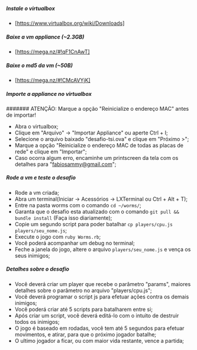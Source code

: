 ##### Instale o virtualbox
* [https://www.virtualbox.org/wiki/Downloads]

##### Baixe a vm appliance (~2.3GB)
* [https://mega.nz/#!qF1CnAwT]

##### Baixe o md5 da vm (~50B)
* [https://mega.nz/#!CMcAVYjK]

##### Importe a appliance no virtualbox
####### ATENÇÃO: Marque a opção "Reinicialize o endereço MAC" antes de importar!
* Abra o virtualbox;
* Clique em "Arquivo" -> "Importar Appliance" ou aperte Ctrl + I;
* Selecione o arquivo baixado "desafio-tsi.ova" e clique em "Próximo >";
* Marque a opção "Reinicialize o endereço MAC de todas as placas de rede" e clique em "Importar";
* Caso ocorra algum erro, encaminhe um printscreen da tela com os detalhes para "fabiosammy@gmail.com";

##### Rode a vm e teste o desafio
* Rode a vm criada;
* Abra um terminal(Iniciar -> Acessórios -> LXTerminal ou Ctrl + Alt + T);
* Entre na pasta worms com o comando `cd ~/worms/`;
* Garanta que o desafio esta atualizado com o comando `git pull && bundle install` (Faça isso diariamente);
* Copie um segundo script para poder batalhar `cp players/cpu.js players/seu_nome.js`;
* Execute o jogo com `ruby Worms.rb`;
* Você poderá acompanhar um debug no terminal;
* Feche a janela do jogo, altere o arquivo `players/seu_nome.js` e vença os seus inimigos;

##### Detalhes sobre o desafio
* Você deverá criar um player que recebe o parâmetro "params", maiores detalhes sobre o parâmetro no arquivo "players/cpu.js";
* Você deverá programar o script js para efetuar ações contra os demais inimigos;
* Você poderá criar até 5 scripts para batalharem entre si;
* Após criar um script, você deverá editá-lo com o intuito de destruir todos os inimigos;
* O jogo é baseado em rodadas, você tem até 5 segundos para efetuar movimentos, e atirar, para que o próximo jogador batalhe;
* O ultimo jogador a ficar, ou com maior vida restante, vence a partida;
